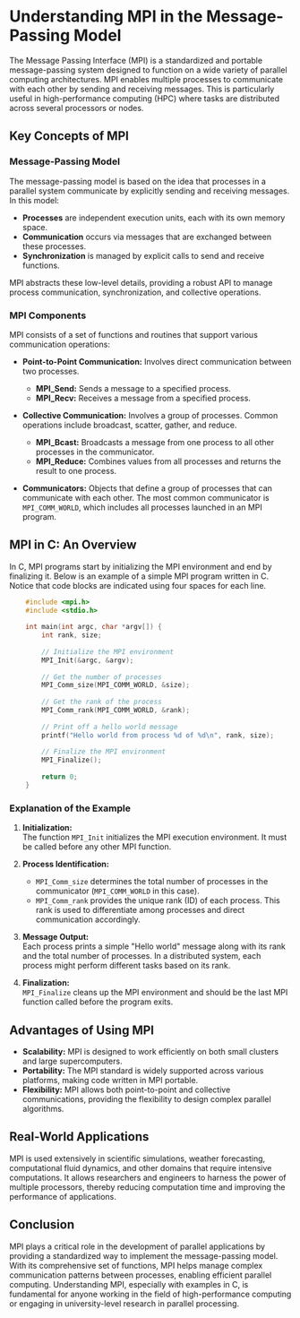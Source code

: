 # Understanding MPI in the Message-Passing Model

The Message Passing Interface (MPI) is a standardized and portable message-passing system designed to function on a wide variety of parallel computing architectures. MPI enables multiple processes to communicate with each other by sending and receiving messages. This is particularly useful in high-performance computing (HPC) where tasks are distributed across several processors or nodes.

## Key Concepts of MPI

### Message-Passing Model

The message-passing model is based on the idea that processes in a parallel system communicate by explicitly sending and receiving messages. In this model:

- **Processes** are independent execution units, each with its own memory space.
- **Communication** occurs via messages that are exchanged between these processes.
- **Synchronization** is managed by explicit calls to send and receive functions.

MPI abstracts these low-level details, providing a robust API to manage process communication, synchronization, and collective operations.

### MPI Components

MPI consists of a set of functions and routines that support various communication operations:

- **Point-to-Point Communication:** Involves direct communication between two processes.
  - **MPI_Send:** Sends a message to a specified process.
  - **MPI_Recv:** Receives a message from a specified process.
  
- **Collective Communication:** Involves a group of processes. Common operations include broadcast, scatter, gather, and reduce.
  - **MPI_Bcast:** Broadcasts a message from one process to all other processes in the communicator.
  - **MPI_Reduce:** Combines values from all processes and returns the result to one process.

- **Communicators:** Objects that define a group of processes that can communicate with each other. The most common communicator is `MPI_COMM_WORLD`, which includes all processes launched in an MPI program.

## MPI in C: An Overview

In C, MPI programs start by initializing the MPI environment and end by finalizing it. Below is an example of a simple MPI program written in C. Notice that code blocks are indicated using four spaces for each line.

```c
    #include <mpi.h>
    #include <stdio.h>
    
    int main(int argc, char *argv[]) {
        int rank, size;
    
        // Initialize the MPI environment
        MPI_Init(&argc, &argv);
    
        // Get the number of processes
        MPI_Comm_size(MPI_COMM_WORLD, &size);
    
        // Get the rank of the process
        MPI_Comm_rank(MPI_COMM_WORLD, &rank);
    
        // Print off a hello world message
        printf("Hello world from process %d of %d\n", rank, size);
    
        // Finalize the MPI environment
        MPI_Finalize();
    
        return 0;
    }
```

### Explanation of the Example

1. **Initialization:**  
   The function `MPI_Init` initializes the MPI execution environment. It must be called before any other MPI function.

2. **Process Identification:**  
   - `MPI_Comm_size` determines the total number of processes in the communicator (`MPI_COMM_WORLD` in this case).
   - `MPI_Comm_rank` provides the unique rank (ID) of each process. This rank is used to differentiate among processes and direct communication accordingly.

3. **Message Output:**  
   Each process prints a simple "Hello world" message along with its rank and the total number of processes. In a distributed system, each process might perform different tasks based on its rank.

4. **Finalization:**  
   `MPI_Finalize` cleans up the MPI environment and should be the last MPI function called before the program exits.

## Advantages of Using MPI

- **Scalability:** MPI is designed to work efficiently on both small clusters and large supercomputers.
- **Portability:** The MPI standard is widely supported across various platforms, making code written in MPI portable.
- **Flexibility:** MPI allows both point-to-point and collective communications, providing the flexibility to design complex parallel algorithms.

## Real-World Applications

MPI is used extensively in scientific simulations, weather forecasting, computational fluid dynamics, and other domains that require intensive computations. It allows researchers and engineers to harness the power of multiple processors, thereby reducing computation time and improving the performance of applications.

## Conclusion

MPI plays a critical role in the development of parallel applications by providing a standardized way to implement the message-passing model. With its comprehensive set of functions, MPI helps manage complex communication patterns between processes, enabling efficient parallel computing. Understanding MPI, especially with examples in C, is fundamental for anyone working in the field of high-performance computing or engaging in university-level research in parallel processing.
